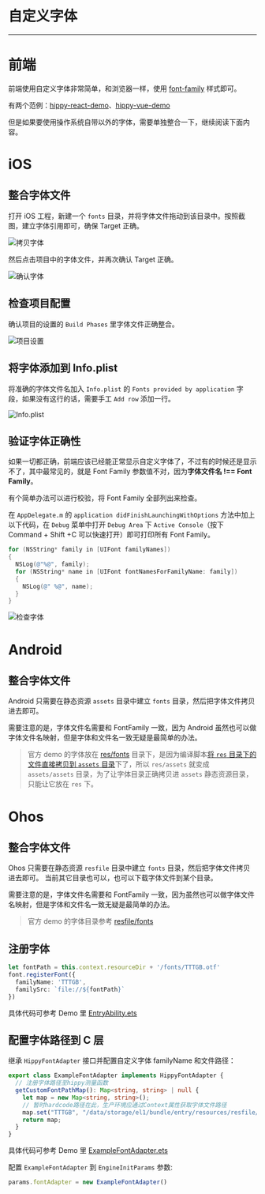 <!-- markdownlint-disable no-duplicate-header -->

# 自定义字体

---

# 前端

前端使用自定义字体非常简单，和浏览器一样，使用 [font-family](https://www.w3schools.com/cssref/pr_font_font-family.asp) 样式即可。

有两个范例：[hippy-react-demo](https://github.com/Tencent/Hippy/blob/master/examples/hippy-react-demo/src/components/Text/index.jsx#L49)、[hippy-vue-demo](https://github.com/Tencent/Hippy/blob/master/examples/hippy-vue-demo/src/components/demos/demo-p.vue#L41)

但是如果要使用操作系统自带以外的字体，需要单独整合一下，继续阅读下面内容。

# iOS

## 整合字体文件

打开 iOS 工程，新建一个 `fonts` 目录，并将字体文件拖动到该目录中。按照截图，建立字体引用即可，确保 Target 正确。

![拷贝字体](../../assets/img/copy-font.png)

然后点击项目中的字体文件，并再次确认 Target 正确。

![确认字体](../../assets/img/confirm-font.png)

## 检查项目配置

确认项目的设置的 `Build Phases` 里字体文件正确整合。

![项目设置](../../assets/img/font-project-setup.png)

## 将字体添加到 Info.plist

将准确的字体文件名加入 `Info.plist` 的 `Fonts provided by application` 字段，如果没有这行的话，需要手工 `Add row` 添加一行。

![Info.plist](../../assets/img/info-plist.png)

## 验证字体正确性

如果一切都正确，前端应该已经能正常显示自定义字体了，不过有的时候还是显示不了，其中最常见的，就是 Font Family 参数值不对，因为**字体文件名 !== Font Family**。

有个简单办法可以进行校验，将 Font Family 全部列出来检查。

在 `AppDelegate.m` 的 `application didFinishLaunchingWithOptions` 方法中加上以下代码，在 `Debug` 菜单中打开 `Debug Area` 下 `Active Console`（按下 Command + Shift +C 可以快速打开）即可打印所有 Font Family。

```objectivec
for (NSString* family in [UIFont familyNames])
{
  NSLog(@"%@", family);
  for (NSString* name in [UIFont fontNamesForFamilyName: family])
  {
    NSLog(@" %@", name);
  }
}
```

![检查字体](../../assets/img/check-font.png)

# Android

## 整合字体文件

Android 只需要在静态资源 `assets` 目录中建立 `fonts` 目录，然后把字体文件拷贝进去即可。

需要注意的是，字体文件名需要和 FontFamily 一致，因为 Android 虽然也可以做字体文件名映射，但是字体和文件名一致无疑是最简单的办法。

> 官方 demo 的字体放在 [res/fonts](https://github.com/Tencent/Hippy/tree/master/examples/android-demo/res) 目录下，是因为编译脚本[将 `res` 目录下的文件直接拷贝到 `assets` 目录](https://github.com/Tencent/Hippy/blob/master/examples/android-demo/build.gradle#L35)下了，所以 `res/assets` 就变成 `assets/assets` 目录，为了让字体目录正确拷贝进 `assets` 静态资源目录，只能让它放在 `res` 下。

# Ohos

## 整合字体文件

Ohos 只需要在静态资源 `resfile` 目录中建立 `fonts` 目录，然后把字体文件拷贝进去即可。
当前其它目录也可以，也可以下载字体文件到某个目录。

需要注意的是，字体文件名需要和 FontFamily 一致，因为虽然也可以做字体文件名映射，但是字体和文件名一致无疑是最简单的办法。

> 官方 demo 的字体目录参考 [resfile/fonts](https://github.com/Tencent/Hippy/tree/main/framework/examples/ohos-demo/src/main/resources/resfile/fonts)

## 注册字体

```typescript
let fontPath = this.context.resourceDir + '/fonts/TTTGB.otf'
font.registerFont({
  familyName: 'TTTGB',
  familySrc: `file://${fontPath}`
})
```

具体代码可参考 Demo 里 [EntryAbility.ets](https://github.com/Tencent/Hippy/blob/main/framework/examples/ohos-demo/src/main/ets/entryability/EntryAbility.ets)

## 配置字体路径到 C 层

继承 `HippyFontAdapter` 接口并配置自定义字体 familyName 和文件路径：

```typescript
export class ExampleFontAdapter implements HippyFontAdapter {
  // 注册字体路径至hippy测量函数
  getCustomFontPathMap(): Map<string, string> | null {
    let map = new Map<string, string>();
    // 暂时hardcode路径在此，生产环境应通过Context属性获取字体文件路径
    map.set("TTTGB", "/data/storage/el1/bundle/entry/resources/resfile/fonts/TTTGB.otf");
    return map;
  }
}
```

具体代码可参考 Demo 里 [ExampleFontAdapter.ets](https://github.com/Tencent/Hippy/blob/main/framework/examples/ohos-demo/src/main/ets/hippy_extend/ExampleFontAdapter.ets)

配置 `ExampleFontAdapter` 到 `EngineInitParams` 参数:

```typescript
params.fontAdapter = new ExampleFontAdapter()
```
